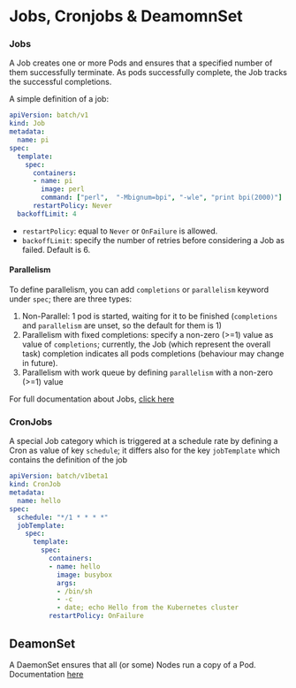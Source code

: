 # Jobs, Cronjobs & DeamomnSet

### Jobs

A Job creates one or more Pods and ensures that a specified number of them successfully terminate. As pods successfully complete, the Job tracks the successful completions.

A simple definition of a job:

```yaml
apiVersion: batch/v1
kind: Job
metadata:
  name: pi
spec:
  template:
    spec:
      containers:
      - name: pi
        image: perl
        command: ["perl",  "-Mbignum=bpi", "-wle", "print bpi(2000)"]
      restartPolicy: Never
  backoffLimit: 4
``` 

- `restartPolicy`: equal to `Never` or `OnFailure` is allowed.
- `backoffLimit`: specify the number of retries before considering a Job as failed. Default is 6.

#### Parallelism

To define parallelism, you can add `completions` or `parallelism` keyword under `spec`; there are three types:

1) Non-Parallel: 1 pod is started, waiting for it to be finished (`completions` and `parallelism` are unset, so the default for them is 1)
2) Parallelism with fixed completions: specify a non-zero (>=1) value as value of `completions`; currently, the Job (which represent the overall task) completion indicates all pods completions (behaviour may change in future).
3) Parallelism with work queue by defining `parallelism` with a non-zero (>=1) value

For full documentation about Jobs, [click here](https://kubernetes.io/docs/concepts/workloads/controllers/jobs-run-to-completion/)

### CronJobs

A special Job category which is triggered at a schedule rate by defining a Cron as value of key `schedule`; it differs also for the key `jobTemplate` which contains the definition of the job

```yaml
apiVersion: batch/v1beta1
kind: CronJob
metadata:
  name: hello
spec:
  schedule: "*/1 * * * *"
  jobTemplate:
    spec:
      template:
        spec:
          containers:
          - name: hello
            image: busybox
            args:
            - /bin/sh
            - -c
            - date; echo Hello from the Kubernetes cluster
          restartPolicy: OnFailure
```

## DeamonSet         

A DaemonSet ensures that all (or some) Nodes run a copy of a Pod. Documentation [here](https://kubernetes.io/docs/concepts/workloads/controllers/daemonset/)